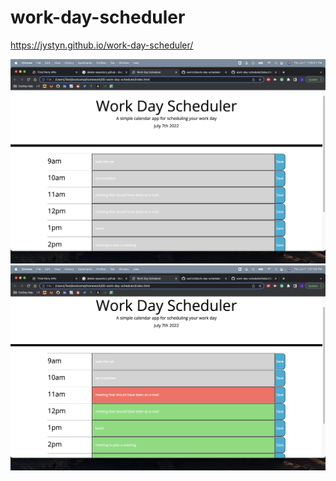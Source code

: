 # work-day-scheduler

https://jystyn.github.io/work-day-scheduler/

![work-day-scheduler screenshot 1](./Assets/work-day-scheduler-screenshot-1.png)
![work-day-scheduler screenshot 2](./Assets/work-day-scheduler-screenshot-2.png)
